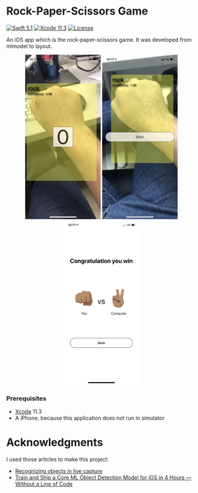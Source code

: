 # Rock-Paper-Scissors Game

[![Swift 5.1](https://img.shields.io/badge/Swift-5.1-blue.svg?style=flat)](https://swift.org)
[![Xcode 11.3](https://img.shields.io/badge/Xcode-11.3-blue.svg?style=flat)](https://developer.apple.com/xcode/)
[![License](https://img.shields.io/badge/license-MIT-brightgreen.svg?style=flat)](https://github.com/HelioMesquita/rock-paper-scissors-game-coreml/blob/master/LICENSE)

An iOS app which is the rock-paper-scissors game. It was developed from mlmodel to layout.

<p align="center">
    <img src="img/image1.png" width="200" max-width="20%"/>
    <img src="img/image2.png" width="200" max-width="20%"/>
    <img src="img/image3.png" width="200" max-width="20%"/>
</p>

### Prerequisites

* [Xcode](https://developer.apple.com/xcode/) 11.3
* A iPhone, because this application does not run in simulator

# Acknowledgments

I used those articles to make this project:
  - [Recognizing objects in live capture](https://developer.apple.com/documentation/vision/recognizing_objects_in_live_capture)
  - [Train and Ship a Core ML Object Detection Model for iOS in 4 Hours — Without a Line of Code](https://heartbeat.fritz.ai/train-and-ship-a-core-ml-object-detection-model-for-ios-in-4-hours-without-a-line-of-code-eb36942c2b21)
